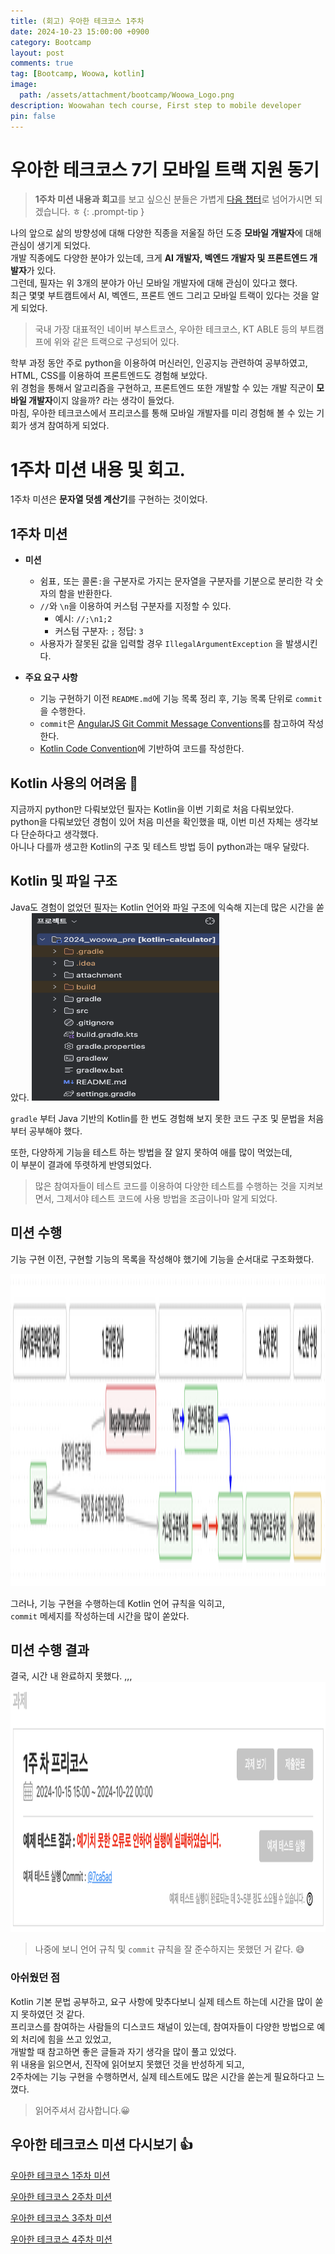 ```yaml
---
title: (회고) 우아한 테크코스 1주차
date: 2024-10-23 15:00:00 +0900
category: Bootcamp
layout: post
comments: true
tag: [Bootcamp, Woowa, kotlin]
image:
  path: /assets/attachment/bootcamp/Woowa_Logo.png
description: Woowahan tech course, First step to mobile developer 
pin: false
---
```


# **우아한 테크코스 7기 모바일 트랙 지원 동기**
> **1주차 미션 내용과 회고**를 보고 싶으신 분들은 가볍게 [다음 챕터](#1주차-미션)로 넘어가시면 되겠습니다. ㅎ
{: .prompt-tip }

나의 앞으로 삶의 방향성에 대해 다양한 직종을 저울질 하던 도중 **모바일 개발자**에 대해 관심이 생기게 되었다.  
개발 직종에도 다양한 분야가 있는데, 크게 **AI 개발자, 벡엔드 개발자 및 프론트엔드 개발자**가 있다.  
그런데, 필자는 위 3개의 분야가 아닌 모바일 개발자에 대해 관심이 있다고 했다.  
최근 몇몇 부트캠트에서 AI, 벡엔드, 프론트 엔드 그리고 모바일 트랙이 있다는 것을 알게 되었다.  

> 국내 가장 대표적인 네이버 부스트코스, 우아한 테크코스, KT ABLE 등의 부트캠프에 위와 같은 트랙으로 구성되어 있다.

학부 과정 동안 주로 python을 이용하여 머신러인, 인공지능 관련하여 공부하였고,  
HTML, CSS를 이용하여 프론트엔드도 경험해 보았다.  
위 경험을 통해서 알고리즘을 구현하고, 프론트엔드 또한 개발할 수 있는 개발 직군이 **모바일 개발자**이지 않을까? 라는 생각이 들었다.  
마침, 우아한 테크코스에서 프리코스를 통해 모바일 개발자를 미리 경험해 볼 수 있는 기회가 생겨 참여하게 되었다.  

# **1주차 미션 내용 및 회고**. 
1주차 미션은 **문자열 덧셈 계산기**를 구현하는 것이었다.  

## **1주차 미션**
- **미션**
  - 쉼표`,` 또는 콜론`:`을 구분자로 가지는 문자열을 구분자를 기분으로 분리한 각 숫자의 함을 반환한다.
  - `//`와 `\n`을 이용하여 커스텀 구분자를 지정할 수 있다.
    - 예시: `//;\n1;2` 
    - 커스텀 구분자: `;` 정답: `3`
  - 사용자가 잘못된 값을 입력할 경우 `IllegalArgumentException` 을 발생시킨다.

- **주요 요구 사항**
  - 기능 구현하기 이전 `README.md`에 기능 목록 정리 후, 기능 목록 단위로 `commit`을 수행한다.
  - `commit`은 [AngularJS Git Commit Message Conventions](https://gist.github.com/stephenparish/9941e89d80e2bc58a153)를 참고하여 작성한다.
  - [Kotlin Code Convention](https://kotlinlang.org/docs/coding-conventions.html)에 기반하여 코드를 작성한다.

## **Kotlin 사용의 어려움** 😬

지금까지 python만 다뤄보았던 필자는 Kotlin을 이번 기회로 처음 다뤄보았다.  
python을 다뤄보았던 경험이 있어 처음 미션을 확인했을 때, 이번 미션 자체는 생각보다 단순하다고 생각했다.  
아니나 다를까 생고한 Kotlin의 구조 및 테스트 방법 등이 python과는 매우 달랐다.


## **Kotlin 및 파일 구조**

Java도 경험이 없었던 필자는 Kotlin 언어와 파일 구조에 익숙해 지는데 많은 시간을 쏟았다.
<img src="/assets/attachment/bootcamp/woowa_1st_1.png" alt="Kotlin Project Structure" width="300" height="300">

 `gradle` 부터 Java 기반의 Kotlin를 한 번도 경험해 보지 못한 코드 구조 및 문법을 처음부터 공부해야 했다.

또한, 다양하게 기능을 테스트 하는 방법을 잘 알지 못하여 애를 많이 먹었는데,  
이 부분이 결과에 뚜렷하게 반영되었다.

> 많은 참여자들이 테스트 코드를 이용하여 다양한 테스트를 수행하는 것을 지켜보면서, 그제서야 테스트 코드에 사용 방법을 조금이나마 알게 되었다.

## **미션 수행**
기능 구현 이전, 구현할 기능의 목록을 작성해야 했기에 기능을 순서대로 구조화했다.

<img src="/assets/attachment/bootcamp/woowa_1st_2.png" alt="Kotlin Project Structure" width="800" height="500">

그러나, 기능 구현을 수행하는데 Kotlin 언어 규칙을 익히고,  
`commit` 메세지를 작성하는데 시간을 많이 쏟았다.

## 미션 수행 결과 
결국, 시간 내 완료하지 못했다. ,,,  
<img src="/assets/attachment/bootcamp/woowa_1st_3.png" alt="Kotlin Project Structure" width="600" height="400">

> 나중에 보니 언어 규칙 및 `commit` 규칙을 잘 준수하지는 못했던 거 같다. 😅

### **아쉬웠던 점**

Kotlin 기본 문법 공부하고, 요구 사항에 맞추다보니 실제 테스트 하는데 시간을 많이 쏟지 못하였던 것 같다.  
프리코스를 참여하는 사람들의 디스코드 채널이 있는데, 참여자들이 다양한 방법으로 예외 처리에 힘을 쓰고 있었고,  
개발할 때 참고하면 좋은 글들과 자기 생각을 많이 풀고 있었다.  
위 내용을 읽으면서, 진작에 읽어보지 못했던 것을 반성하게 되고,  
2주차에는 기능 구현을 수행하면서, 실제 테스트에도 많은 시간을 쏟는게 필요하다고 느꼈다.

> 읽어주셔서 감사합니다.😀

## **우아한 테크코스 미션 다시보기 👍**
[우아한 테크코스 1주차 미션](https://gumraze-git.github.io/posts/2024_woowa_week1/)

[우아한 테크코스 2주차 미션](https://gumraze-git.github.io/posts/2024_woowa_week2/)

[우아한 테크코스 3주차 미션](https://gumraze-git.github.io/posts/2024_woowa_week3/)

[우아한 테크코스 4주차 미션](https://gumraze-git.github.io/posts/2024_woowa_week4/)
